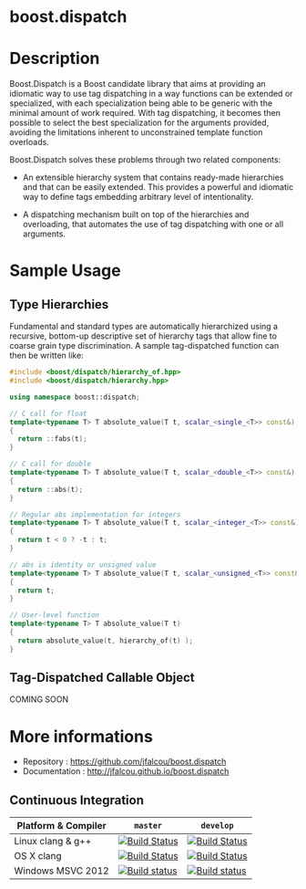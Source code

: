 # boost.dispatch

# Description

Boost.Dispatch is a Boost candidate library that aims at providing an idiomatic way to use tag
dispatching in a way functions can be extended or specialized, with each specialization being able
to be generic with the minimal amount of work required. With tag dispatching, it
becomes then possible to select the best specialization for the arguments provided, avoiding
the limitations inherent to unconstrained template function overloads.

Boost.Dispatch solves these problems through two related components:

  * An extensible hierarchy system that contains ready-made hierarchies and that
    can be easily extended. This provides a powerful and idiomatic way to define
    tags embedding arbitrary level of intentionality.

  * A dispatching mechanism built on top of the hierarchies and overloading,
    that automates the use of tag dispatching with one or all arguments.

# Sample Usage

## Type Hierarchies

Fundamental and standard types are automatically hierarchized using a recursive, bottom-up descriptive set of hierarchy tags that allow fine to coarse grain type discrimination. A sample
tag-dispatched function can then be written like:

```cpp
#include <boost/dispatch/hierarchy_of.hpp>
#include <boost/dispatch/hierarchy.hpp>

using namespace boost::dispatch;

// C call for float
template<typename T> T absolute_value(T t, scalar_<single_<T>> const&)
{
  return ::fabs(t);
}

// C call for double
template<typename T> T absolute_value(T t, scalar_<double_<T>> const&)
{
  return ::abs(t);
}

// Regular abs implementation for integers
template<typename T> T absolute_value(T t, scalar_<integer_<T>> const&)
{
  return t < 0 ? -t : t;
}

// abs is identity or unsigned value
template<typename T> T absolute_value(T t, scalar_<unsigned_<T>> const&)
{
  return t;
}

// User-level function
template<typename T> T absolute_value(T t)
{
  return absolute_value(t, hierarchy_of(t) );
}
```

## Tag-Dispatched Callable Object

COMING SOON

# More informations

* Repository    : https://github.com/jfalcou/boost.dispatch
* Documentation : http://jfalcou.github.io/boost.dispatch

## Continuous Integration

| Platform & Compiler | `master`| `develop`|
|---------------------|---------|----------|
| Linux clang & g++   | [![Build Status](https://travis-ci.org/jfalcou/boost.dispatch.png?branch=master)](https://travis-ci.org/jfalcou/boost.dispatch) | [![Build Status](https://travis-ci.org/jfalcou/boost.dispatch.png?branch=develop)](https://travis-ci.org/jfalcou/boost.dispatch) |
| OS X   clang    | [![Build Status](https://travis-ci.org/jfalcou/boost.dispatch.png?branch=master)](https://travis-ci.org/jfalcou/boost.dispatch) | [![Build Status](https://travis-ci.org/jfalcou/boost.dispatch.png?branch=develop)](https://travis-ci.org/jfalcou/boost.dispatch) |
| Windows  MSVC 2012 | [![Build status](https://ci.appveyor.com/api/projects/status/od5x8urfct3l52a6/branch/master?svg=true)](https://ci.appveyor.com/project/jfalcou/boost-dispatch/branch/master) | [![Build status](https://ci.appveyor.com/api/projects/status/od5x8urfct3l52a6/branch/develop?svg=true)](https://ci.appveyor.com/project/jfalcou/boost-dispatch/branch/develop) |
